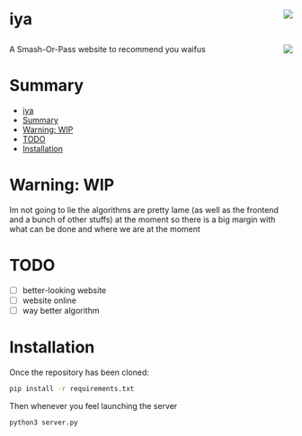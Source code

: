# iya <img align="right"  src="https://img.shields.io/tokei/lines/github/apoleon33/iya"> <p><img align="right" src="https://wakatime.com/badge/user/f30b1401-c84a-455c-a952-90c59a25605e/project/ef57e9b1-bfdc-4be6-904d-dd9311bcab56.svg">

A Smash-Or-Pass website to recommend you waifus

# Summary

- [iya](#iya-)
- [Summary](#summary)
- [Warning: WIP](#warning-wip)
- [TODO](#todo)
- [Installation](#installation)

# Warning: WIP

Im not going to lie the algorithms are pretty lame (as well as the frontend and a bunch of other stuffs) at the moment so there is a big margin with what can be done and where we are at the moment

# TODO

- [ ] better-looking website
- [ ] website online
- [ ] way better algorithm

# Installation

Once the repository has been cloned:

```sh
pip install -r requirements.txt
```

Then whenever you feel launching the server

```sh
python3 server.py
```
